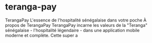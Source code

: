 # teranga-pay
TerangaPay L'essence de l'hospitalité sénégalaise dans votre poche À propos de TerangaPay TerangaPay incarne les valeurs de la "Teranga" sénégalaise - l'hospitalité légendaire - dans une application mobile moderne et complète. Cette super a
